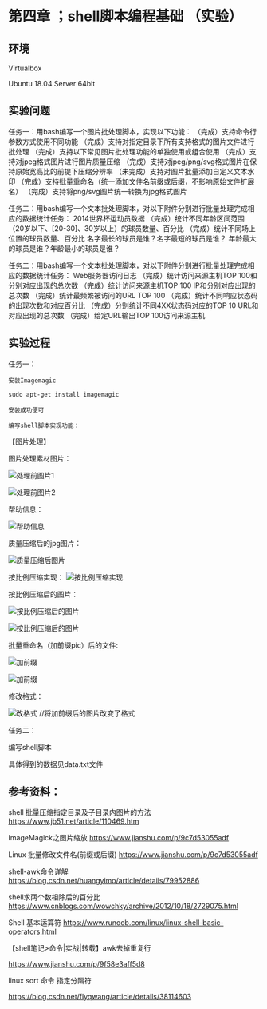 # 第四章 ；shell脚本编程基础 （实验）

## 环境

Virtualbox

Ubuntu 18.04 Server 64bit


## 实验问题

任务一：用bash编写一个图片批处理脚本，实现以下功能：
（完成）支持命令行参数方式使用不同功能
（完成）支持对指定目录下所有支持格式的图片文件进行批处理
（完成）支持以下常见图片批处理功能的单独使用或组合使用
（完成）支持对jpeg格式图片进行图片质量压缩
（完成）支持对jpeg/png/svg格式图片在保持原始宽高比的前提下压缩分辨率
（未完成）支持对图片批量添加自定义文本水印
（完成）支持批量重命名（统一添加文件名前缀或后缀，不影响原始文件扩展名）
（完成）支持将png/svg图片统一转换为jpg格式图片

任务二：用bash编写一个文本批处理脚本，对以下附件分别进行批量处理完成相应的数据统计任务：
2014世界杯运动员数据
（完成）统计不同年龄区间范围（20岁以下、[20-30]、30岁以上）的球员数量、百分比
（完成）统计不同场上位置的球员数量、百分比
名字最长的球员是谁？名字最短的球员是谁？
年龄最大的球员是谁？年龄最小的球员是谁？


任务二：用bash编写一个文本批处理脚本，对以下附件分别进行批量处理完成相应的数据统计任务：
Web服务器访问日志
（完成）统计访问来源主机TOP 100和分别对应出现的总次数
（完成）统计访问来源主机TOP 100 IP和分别对应出现的总次数
（完成）统计最频繁被访问的URL TOP 100
（完成）统计不同响应状态码的出现次数和对应百分比
（完成）分别统计不同4XX状态码对应的TOP 10 URL和对应出现的总次数
（完成）给定URL输出TOP 100访问来源主机

## 实验过程

任务一：
 
    安装Imagemagic
    
    sudo apt-get install imagemagic

    安装成功便可

    编写shell脚本实现功能：

【图片处理】
 
图片处理素材图片：

![处理前图片1](photo/1.png)


![处理前图片2](photo/2.jpg)


帮助信息：

![帮助信息](photo/-h实现.png)



质量压缩后的jpg图片：

![质量压缩后图片](photo/comp_2.jpg)


按比例压缩实现：
![按比例压缩实现](photo/-r实现图片.png)


按比例压缩后的图片：


![按比例压缩后的图片](photo/resi_1.png)

![按比例压缩后的图片](photo/resi_2.jpg)


批量重命名（加前缀pic）后的文件:

![加前缀](photo/pic1.png)

![加前缀](photo/pic2.jpg)


修改格式：

![改格式](photo/trans_picwor_1.jpg)
//将加前缀后的图片改变了格式



任务二：

编写shell脚本

具体得到的数据见data.txt文件





## 参考资料：

shell 批量压缩指定目录及子目录内图片的方法
https://www.jb51.net/article/110469.htm



ImageMagick之图片缩放
https://www.jianshu.com/p/9c7d53055adf




Linux 批量修改文件名(前缀或后缀)
https://www.jianshu.com/p/9c7d53055adf



shell-awk命令详解
https://blog.csdn.net/huangyimo/article/details/79952886




shell求两个数相除后的百分比
https://www.cnblogs.com/wowchky/archive/2012/10/18/2729075.html



Shell 基本运算符
https://www.runoob.com/linux/linux-shell-basic-operators.html




【shell笔记>命令|实战|转载】awk去掉重复行

https://www.jianshu.com/p/9f58e3aff5d8



linux sort 命令 指定分隔符

https://blog.csdn.net/flyqwang/article/details/38114603












